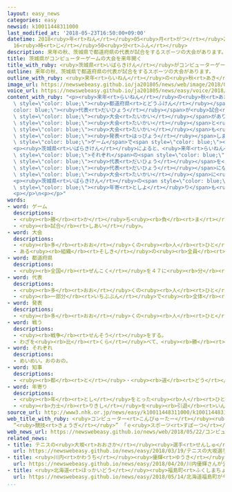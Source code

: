 ```yaml
---
layout: easy_news
categories: easy
newsid: k10011448311000
last_modified_at: '2018-05-23T16:50:00+09:00'
datetime: 2018<ruby>年<rt>ねん</rt></ruby>05<ruby>月<rt>がつ</rt></ruby>23<ruby>日<rt>にち</rt></ruby>
  16<ruby>時<rt>じ</rt></ruby>50<ruby>分<rt>ふん</rt></ruby>
description: 来年の秋、茨城県で都道府県の代表が試合をするスポーツの大会があります。
title: 茨城県がコンピューターゲームの大会を来年開く
title_with_ruby: <ruby>茨城県<rt>いばらきけん</rt></ruby>がコンピューターゲームの<ruby>大会<rt>たいかい</rt></ruby>を<ruby>来年<rt>らいねん</rt></ruby><ruby>開<rt>ひら</rt></ruby>く
outline: 来年の秋、茨城県で都道府県の代表が試合をするスポーツの大会があります。
outline_with_ruby: <ruby>来年<rt>らいねん</rt></ruby>の<ruby>秋<rt>あき</rt></ruby>、<ruby>茨城県<rt>いばらきけん</rt></ruby>で<ruby>都道府県<rt>とどうふけん</rt></ruby>の<ruby>代表<rt>だいひょう</rt></ruby>が<ruby>試合<rt>しあい</rt></ruby>をするスポーツの<ruby>大会<rt>たいかい</rt></ruby>があります。
image_url: https://newswebeasy.github.io/ja201805/news/web/image/2018/05/22/K10011448311_1805221823_1805221850_01_02.jpg
voice_url: https://newswebeasy.github.io/ja201805/news/easy/voice/2018/05/23/k10011448311000.mp4
content_with_ruby: "<p><ruby>来年<rt>らいねん</rt></ruby>の<ruby>秋<rt>あき</rt></ruby>、<ruby>茨城県<rt>いばらきけん</rt></ruby>で<span\
  \ style=\"color: blue;\"><ruby>都道府県<rt>とどうふけん</rt></ruby></span>の<span style=\"\
  color: blue;\"><ruby>代表<rt>だいひょう</rt></ruby></span>が<ruby>試合<rt>しあい</rt></ruby>をするスポーツの<span\
  \ style=\"color: blue;\"><ruby>大会<rt>たいかい</rt></ruby></span>があります。<ruby>茨城県<rt>いばらきけん</rt></ruby>は、この<span\
  \ style=\"color: blue;\"><ruby>大会<rt>たいかい</rt></ruby></span>と<ruby>同<rt>おな</rt></ruby>じときに「ｅスポーツ」の<span\
  \ style=\"color: blue;\"><ruby>大会<rt>たいかい</rt></ruby></span>も<ruby>開<rt>ひら</rt></ruby>くと<span\
  \ style=\"color: blue;\"><ruby>発表<rt>はっぴょう</rt></ruby></span>しました。「ｅスポーツ」は、スポーツの<ruby>試合<rt>しあい</rt></ruby>のようにコンピューター<span\
  \ style=\"color: blue;\">ゲーム</span>で<span style=\"color: blue;\"><ruby>戦<rt>たたか</rt></ruby>う</span>ことで、アメリカや<ruby>韓国<rt>かんこく</rt></ruby>などで<ruby>盛<rt>さか</rt></ruby>んです。</p>\n\
  <p><ruby>茨城県<rt>いばらきけん</rt></ruby>によると、<ruby>来年<rt>らいねん</rt></ruby>２<ruby>月<rt>がつ</rt></ruby>から７<ruby>月<rt>がつ</rt></ruby>まで<span\
  \ style=\"color: blue;\">それぞれ</span>の<span style=\"color: blue;\"><ruby>都道府県<rt>とどうふけん</rt></ruby></span>で<ruby>試合<rt>しあい</rt></ruby>をして<span\
  \ style=\"color: blue;\"><ruby>代表<rt>だいひょう</rt></ruby></span>を<ruby>決<rt>き</rt></ruby>めます。そして、<span\
  \ style=\"color: blue;\"><ruby>代表<rt>だいひょう</rt></ruby></span>になった３００<ruby>人<rt>にん</rt></ruby>ぐらいが<span\
  \ style=\"color: blue;\"><ruby>大会<rt>たいかい</rt></ruby></span>に<ruby>出<rt>で</rt></ruby>ます。</p>\n\
  <p><ruby>茨城県<rt>いばらきけん</rt></ruby>の<span style=\"color: blue;\"><ruby>知事<rt>ちじ</rt></ruby></span>は「『ｅスポーツ』は、<ruby>若<rt>わか</rt></ruby>い<ruby>人<rt>ひと</rt></ruby>もお<span\
  \ style=\"color: blue;\"><ruby>年寄<rt>としよ</rt></ruby>り</span>も<ruby>男性<rt>だんせい</rt></ruby>も<ruby>女性<rt>じょせい</rt></ruby>も<ruby>楽<rt>たの</rt></ruby>しむことができます」と<ruby>話<rt>はな</rt></ruby>しています。</p>\n\
  <p></p>\n<p></p>"
words:
- word: ゲーム
  descriptions:
  - <ruby><rb>勝</rb><rt>か</rt></ruby>ち<ruby><rb>負</rb><rt>ま</rt></ruby>けを<ruby><rb>争</rb><rt>あらそ</rt></ruby>う<ruby><rb>遊</rb><rt>あそ</rt></ruby>び。
  - <ruby><rb>試合</rb><rt>しあい</rt></ruby>。
- word: 大会
  descriptions:
  - <ruby><rb>多</rb><rt>おお</rt></ruby>くの<ruby><rb>人</rb><rt>ひと</rt></ruby>が<ruby><rb>集</rb><rt>あつ</rt></ruby>まる<ruby><rb>会</rb><rt>かい</rt></ruby>。
  - ある<ruby><rb>組織</rb><rt>そしき</rt></ruby>の<ruby><rb>全員</rb><rt>ぜんいん</rt></ruby>が<ruby><rb>集</rb><rt>あつ</rt></ruby>まる<ruby><rb>会</rb><rt>かい</rt></ruby>。
- word: 都道府県
  descriptions:
  - <ruby><rb>全国</rb><rt>ぜんこく</rt></ruby>を４７に<ruby><rb>分</rb><rt>わ</rt></ruby>けた<ruby><rb>区画</rb><rt>くかく</rt></ruby>。<ruby><rb>東京都</rb><rt>とうきょうと</rt></ruby>・<ruby><rb>北海道</rb><rt>ほっかいどう</rt></ruby>・<ruby><rb>大阪府</rb><rt>おおさかふ</rt></ruby>・<ruby><rb>京都府</rb><rt>きょうとふ</rt></ruby>と、４３の<ruby><rb>県</rb><rt>けん</rt></ruby>。
- word: 代表
  descriptions:
  - <ruby><rb>多</rb><rt>おお</rt></ruby>くの<ruby><rb>人</rb><rt>ひと</rt></ruby>に<ruby><rb>代</rb><rt>か</rt></ruby>わって<ruby><rb>何</rb><rt>なに</rt></ruby>かをすること。また、その<ruby><rb>人</rb><rt>ひと</rt></ruby>。
  - <ruby><rb>一部分</rb><rt>いちぶぶん</rt></ruby>で<ruby><rb>全体</rb><rt>ぜんたい</rt></ruby>の<ruby><rb>特色</rb><rt>とくしょく</rt></ruby>を<ruby><rb>表</rb><rt>あらわ</rt></ruby>すこと。また、そのもの。
- word: 発表
  descriptions:
  - <ruby><rb>多</rb><rt>おお</rt></ruby>くの<ruby><rb>人</rb><rt>ひと</rt></ruby>に<ruby><rb>広</rb><rt>ひろ</rt></ruby>く<ruby><rb>知</rb><rt>し</rt></ruby>らせること。
- word: 戦う
  descriptions:
  - <ruby><rb>戦争</rb><rt>せんそう</rt></ruby>をする。
  - わざを<ruby><rb>比</rb><rt>くら</rt></ruby>べて、<ruby><rb>勝</rb><rt>か</rt></ruby>ち<ruby><rb>負</rb><rt>ま</rt></ruby>けを<ruby><rb>決</rb><rt>き</rt></ruby>める。
- word: それぞれ
  descriptions:
  - めいめい。おのおの。
- word: 知事
  descriptions:
  - <ruby><rb>都</rb><rt>と</rt></ruby>・<ruby><rb>道</rb><rt>どう</rt></ruby>・<ruby><rb>府</rb><rt>ふ</rt></ruby>・<ruby><rb>県</rb><rt>けん</rt></ruby>などの<ruby><rb>政治</rb><rt>せいじ</rt></ruby>をとる、いちばん<ruby><rb>上</rb><rt>うえ</rt></ruby>の<ruby><rb>役目</rb><rt>やくめ</rt></ruby>。また、その<ruby><rb>人</rb><rt>ひと</rt></ruby>。
- word: 年寄り
  descriptions:
  - <ruby><rb>年</rb><rt>とし</rt></ruby>をとった<ruby><rb>人</rb><rt>ひと</rt></ruby>。<ruby><rb>老人</rb><rt>ろうじん</rt></ruby>。
  - <ruby><rb>力士</rb><rt>りきし</rt></ruby>を<ruby><rb>引退</rb><rt>いんたい</rt></ruby>して、<ruby><rb>日本</rb><rt>にほん</rt></ruby><ruby><rb>相撲</rb><rt>すもう</rt></ruby><ruby><rb>協会</rb><rt>きょうかい</rt></ruby>の<ruby><rb>役員</rb><rt>やくいん</rt></ruby>になった<ruby><rb>人</rb><rt>ひと</rt></ruby>。
source_url: http://www3.nhk.or.jp/news/easy/k10011448311000/k10011448311000.html
web_title_with_ruby: <ruby>コンピューター<rt>こんぴゅーたー</rt></ruby><ruby>ゲーム<rt>げーむ</rt></ruby>
  “<ruby>競技<rt>きょうぎ</rt></ruby>” 「ｅ<ruby>スポーツ<rt>すぽーつ</rt></ruby>」<ruby>全国大会<rt>ぜんこくたいかい</rt></ruby><ruby>開催<rt>かいさい</rt></ruby>へ
web_news_url: https://newswebeasy.github.io/news/web/2018/05/22/コンピューターゲーム-競技-eスポーツ全国大会開催へ
related_news:
- title: テニスの<ruby>大坂<rt>おおさか</rt></ruby><ruby>選手<rt>せんしゅ</rt></ruby>が<ruby>国際<rt>こくさい</rt></ruby><ruby>大会<rt>たいかい</rt></ruby>で<ruby>優勝<rt>ゆうしょう</rt></ruby>　<ruby>日本<rt>にっぽん</rt></ruby>の<ruby>女子<rt>じょし</rt></ruby>で<ruby>初<rt>はじ</rt></ruby>めて
  url: https://newswebeasy.github.io/news/easy/2018/03/19/テニスの大坂選手が国際大会で優勝-日本の女子で初めて
- title: <ruby>川内<rt>かわうち</rt></ruby><ruby>優輝<rt>ゆうき</rt></ruby>さんが<ruby>公務員<rt>こうむいん</rt></ruby>をやめてプロのマラソン<ruby>選手<rt>せんしゅ</rt></ruby>になる
  url: https://newswebeasy.github.io/news/easy/2018/04/20/川内優輝さんが公務員をやめてプロのマラソン選手になる
- title: <ruby>北海道<rt>ほっかいどう</rt></ruby><ruby>福島町<rt>ふくしまちょう</rt></ruby>が<ruby>今年<rt>ことし</rt></ruby>も<ruby>女性<rt>じょせい</rt></ruby>の<ruby>相撲<rt>すもう</rt></ruby><ruby>大会<rt>たいかい</rt></ruby>を<ruby>開<rt>ひら</rt></ruby>く
  url: https://newswebeasy.github.io/news/easy/2018/05/14/北海道福島町が今年も女性の相撲大会を開く
...
```


